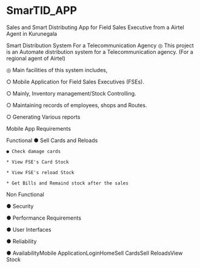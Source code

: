 # SmarTID_APP
Sales and Smart Distributing App for Field Sales Executive from a Airtel Agent in Kurunegala

Smart Distribution System For a Telecommunication Agency
◎ This project is an Automate distribution system for a Telecommunication agency. (For a regional agent of Airtel)

◎ Main facilities of this system includes,

○ Mobile Application for Field Sales Executives (FSEs).

○ Mainly, Inventory management/Stock Controlling.

○ Maintaining records of employees, shops and Routes.

○ Generating Various reports

Mobile App Requirements

Functional
    ● Sell Cards and Reloads
    
    ● Check damage cards
    
    * View FSE's Card Stock
    
    * View FSE's reload Stock
    
    * Get Bills and Remaind stock after the sales

Non Functional

● Security

● Performance Requirements

● User Interfaces

● Reliability

● AvailabilityMobile ApplicationLoginHomeSell CardsSell ReloadsView Stock

